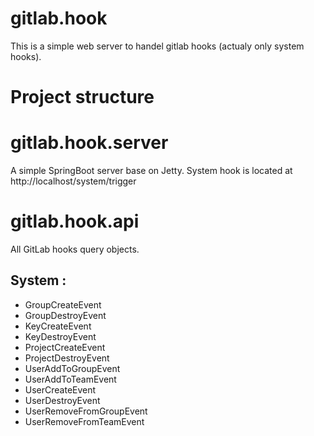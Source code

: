# gitlab.hook

This is a simple web server to handel gitlab hooks (actualy only system hooks).

# Project structure

# gitlab.hook.server

A simple SpringBoot server base on Jetty.
System hook is located at http://localhost/system/trigger

# gitlab.hook.api

All GitLab hooks query objects.
## System :
- GroupCreateEvent
- GroupDestroyEvent
- KeyCreateEvent
- KeyDestroyEvent
- ProjectCreateEvent
- ProjectDestroyEvent
- UserAddToGroupEvent
- UserAddToTeamEvent
- UserCreateEvent
- UserDestroyEvent
- UserRemoveFromGroupEvent
- UserRemoveFromTeamEvent


